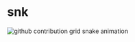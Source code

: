 # snk


<picture>
  <source
    media="(prefers-color-scheme: dark)"
    srcset="https://raw.githubusercontent.com/YuWeiKuo/YuWeiKuo/output/github-contribution-grid-snake-dark.svg"
  />
  <source
    media="(prefers-color-scheme: light)"
    srcset="https://raw.githubusercontent.com/YuWeiKuo/YuWeiKuo/output/github-contribution-grid-snake.svg"
  />
  <img
    alt="github contribution grid snake animation"
    src="https://raw.githubusercontent.com/YuWeiKuo/YuWeiKuo/output/github-contribution-grid-snake.svg"
  />
</picture>

